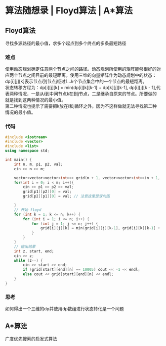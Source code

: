 # 算法随想录 | Floyd算法 | A*算法
## Floyd算法
寻找多源路径的最小值，求多个起点到多个终点的多条最短路径
### 难点
使用动态规划确定任意两个节点之间的路径。动态规划所使用的矩阵能够很好的对应两个节点之间目前的最短距离。使用三维的向量矩阵作为动态规划中的状态：dp[i][j][k]表示节点i到节点j经过1...k个节点集合中的一个节点的最短距离。\
状态转移方程为：dp[i][j][k] = min(dp[i][k][k-1] + dp[k][j][k-1], dp[i][j][k - 1],代表两种情况，一是从i到中间节点k在到j节点，二是继承自原来的节点。所要做的就是找到这两种情况的最小值。\
第二种情况也提示了需要把k放在i和j循环之外，因为不这样做就无法寻找第二种情况的最小值。
### 代码
~~~c++
#include <iostream>
#include <vector>
#include <list>
using namespace std;

int main() {
    int n, m, p1, p2, val;
    cin >> n >> m;

    vector<vector<vector<int>>> grid(n + 1, vector<vector<int>>(n + 1, vector<int>(n + 1, 10005)));  // 因为边的最大距离是10^4
    for(int i = 0; i < m; i++){
        cin >> p1 >> p2 >> val;
        grid[p1][p2][0] = val;
        grid[p2][p1][0] = val; // 注意这里是双向图

    }
    // 开始 floyd
    for (int k = 1; k <= n; k++) {
        for (int i = 1; i <= n; i++) {
            for (int j = 1; j <= n; j++) {
                grid[i][j][k] = min(grid[i][j][k-1], grid[i][k][k-1] + grid[k][j][k-1]);
            }
        }
    }
    // 输出结果
    int z, start, end;
    cin >> z;
    while (z--) {
        cin >> start >> end;
        if (grid[start][end][n] == 10005) cout << -1 << endl;
        else cout << grid[start][end][n] << endl;
    }
}
~~~
### 思考
如何得出一个三维的dp并使用dp数组进行状态转化是一个问题
## A*算法
广度优先搜索的启发式算法

